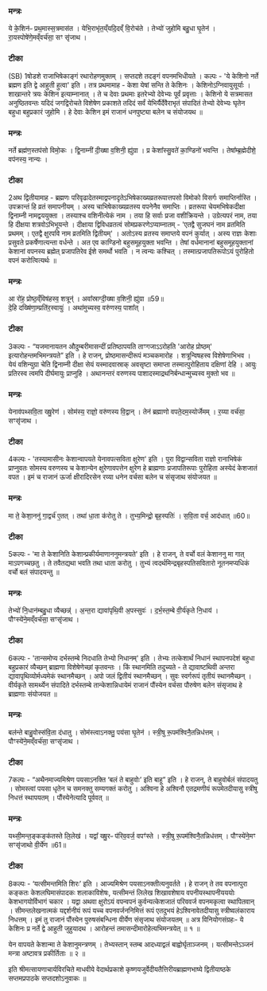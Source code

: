 

### मन्त्रः
ये के॒शिन॑ᳶ प्रथ॒मास्स॒त्रमास॑त ।
येभि॒राभृ॑त॒य्ँयदि॒दव्ँ वि॒रोच॑ते ।
तेभ्यो॑ जुहोमि बहु॒धा घृ॒तेन॑ ।
रा॒यस्पोषे॑णे॒मव्ँवर्च॑सा॒ सꣳ सृ॑जाथ ।


### टीका
(SB) 1षोडशे राजाभिषेकाङ्गं रथारोहणमुक्तम् । सप्तदशे तदङ्गं वपनमभिधीयते । कल्पः - 'ये केशिनो नर्ते ब्रह्मण इति द्वे आहुती हुत्वा' इति । तत्र प्रथमामाह - केशा येषां सन्ति ते केशिनः । केशिनोऽग्निवायुसूर्याः । शाखान्तरे त्रयः केशिन इत्याम्नानात् । ते च देवाः प्रथमाः इतरेभ्यो देवेभ्यः पूर्वं प्रवृत्ताः । केशिनो ये सत्रमासत अनुष्ठितवन्तः यदिदं जगद्विरोचते विशेषेण प्रकाशते तदिदं सर्वं येभिर्यैर्देवैराभृतं संपादितं तेभ्यो देवेभ्यः घृतेन बहुधा बहुप्रकारं जुहोमि । हे देवाः केशिन इमं राजानं धनपुष्ट्या बलेन च संयोजयथ ॥

### मन्त्रः
नर्ते ब्रह्म॑ण॒स्तप॑सो विमो॒कः ।
द्वि॒नाम्नी॑ दी॒ख्षा व॒शिनी॒ ह्यु॑ग्रा ।
प्र केशा᳚स्सु॒वते॑ का॒ण्डिनो॑ भवन्ति ।
तेषा᳚म्ब्र॒ह्मेदीशे॒ वप॑नस्य॒ नान्यः ।


### टीका
2अथ द्वितीयामाह - ब्रह्मणः परिवृढादेतस्माद्वपनादृतेऽभिषेकाख्यव्रतरूपात्तपसो विमोको विसर्गः समाप्तिर्नास्ति । उपक्रान्तं हि व्रतं समापनीयम् । अस्य चाभिषेकाख्यव्रतस्य वपनेनैव समाप्तिः । व्रतरूपा चेयमभिषेकदीक्षा द्विनाम्नी नामद्वययुक्ता । तस्याश्च वशिनीत्येकं नाम । तया हि सर्वाः प्रजा वशीक्रियन्ते । उग्रेत्यपरं नाम, तया हि दीक्षया शत्रवोऽभिभूयन्ते । दीक्षाया द्विविधव्रतत्वं सोमप्रकरणेऽप्याम्नातम् - 'एतद्वै सुजघनं नाम व्रतमिति प्रथमम् । एतद्वै क्षुरपवि नाम व्रतमिति द्वितीयम्' । अतोऽस्य व्रतस्य समाप्तये वपनं कुर्यात् । अस्य राज्ञः केशाः प्रसुवते प्रकर्षेणात्यन्ता वर्धन्ते । अत एव काण्डिनो बहुसमूहयुक्ता भवन्ति । तेषां वर्धमानानां बहुसमूहयुक्तानां केशानां वपनस्य ब्रह्मेत् प्रजापतिरेव ईशे समर्थो भवति । न त्वन्यः कश्चित् । तस्मात्प्रजापतिरूपोऽयं पुरोहितो वपनं करोत्वित्यर्थः ॥

### मन्त्रः
आ रो॑ह॒ प्रोष्ठ॒व्ँविष॑हस्व॒ शत्रून्॑ ।
अवा᳚स्राग्दी॒ख्षा व॒शिनी॒ ह्यु॑ग्रा ॥59॥  
दे॒हि दख्षि॑णा॒म्प्रति॑र॒स्वायुः॑ ।
अथा॑मुच्यस्व॒ वरु॑णस्य॒ पाशा᳚त् ।


### टीका
3कल्पः - “यजमानायतन औदुम्बरीमासन्दीं प्रतिष्ठापयति ताꣳगजाऽऽरोहति 'आरोह प्रोष्ठम्' इत्यारोहन्तमभिमन्त्रयते” इति । हे राजन्, प्रोष्ठमासन्दीरूपं मञ्चकमारोह । शत्रून्विषहस्व विशेषेणाभिभव । येयं वशिन्युग्रा चेति द्विनाम्नी दीक्षा सेयं यस्मादवास्राक् अवसृष्टा समाप्ता तस्मात्पुरोहिताय दक्षिणां देहि । आयुः प्रतिरस्व त्वमपि दीर्घमायुः प्राप्नुहि । अथानन्तरं वरुणस्य पाशादस्माद्रथनिर्बन्धान्मुच्यस्व मुक्तो भव ॥

### मन्त्रः
येनाव॑पथ्सवि॒ता ख्षु॒रेण॑ ।
सोम॑स्य॒ राज्ञो॒ वरु॑णस्य वि॒द्वान् ।
तेन॑ ब्रह्माणो वपते॒दम॒स्योर्जेमम् ।
र॒य्या वर्च॑सा॒ सꣳसृ॑जाथ ।


### टीका
4कल्पः - 'तस्यामासीनः केशान्वापयते येनावपत्सविता क्षुरेण' इति । पुरा विद्वान्सविता राज्ञो रानाभिषेकं प्राप्नुवतः सोमस्य वरुणस्य च केशान्येन क्षुरेणावपत्तेन क्षुरेण हे ब्राह्मणाः प्रजापतिरूपाः पुरोहिता अस्येदं केशजातं वपत । इमं च राजानं ऊर्जा क्षीरादिरसेन रय्या धनेन वर्चसा बलेन च संसृजाथ संयोजयत ॥

### मन्त्रः

मा ते॒ केशा॒ननु॑ गा॒द्वर्च॑ ए॒तत् ।
तथा॑ धा॒ता क॑रोतु ते ।
तुभ्य॒मिन्द्रो॒ बृह॒स्पतिः॑ ।
स॒वि॒ता वर्च॒ आद॑धात् ॥60॥  

### टीका
5कल्पः - 'मा ते केशानिति केशान्प्रकीर्यमाणाननुमन्त्रयते' इति । हे राजन्, ते वर्चो वलं केशाननु मा गात् माऽपगच्चछतु । ते तवैतद्यथा भवति तथा धाता करोतु । तुभ्यं त्वदर्थमिन्द्रबृहस्पतिसवितारो नूतनमप्यधिकं वर्चो बलं संपादयन्तु ॥

### मन्त्रः

तेभ्यो॑ नि॒धान॑म्बहु॒धा व्यैच्छन्न्॑ ।
अ॒न्त॒रा द्यावा॑पृथि॒वी अ॒पस्सुवः॑ ।
द॒र्भ॒स्त॒म्बे वी॒र्य॑कृते नि॒धाय॑ ।
पौꣳस्ये॑ने॒मव्ँवर्च॑सा॒ सꣳसृ॑जाथ ।

### टीका
6कल्पः - 'तान्समोप्य दर्भस्तम्बे निदधाति तेभ्यो निधानम्' इति । तेभ्यः तत्केशार्थं निधानं स्थापनपदेशं बहुधा बहुप्रकारं व्यैच्छन् ब्राह्मणा विशेषेणेच्छां कृतवन्तः । किं स्थानमिति तदुच्यते - ते द्यावाष्टथिवी अन्तरा द्यावापृथिव्योर्मध्यमेकं स्थानमैच्छन् । अपो जलं द्वितीयं स्थानमैच्छन् । सुवः स्वर्गरूपं तृतीयं स्थानमैच्छन् । वीर्यकृते सामर्थ्येन संपादिते दर्भस्तम्बे तान्केशान्निधायेमं राजानं पौंस्येन वर्चसा पौरुषेण बलेन संसृजाथ हे ब्राह्मणाः संयोजयत ॥

### मन्त्रः
बल॑न्ते बाहु॒वोस्स॑वि॒ता द॑धातु ।
सोम॑स्त्वाऽनक्तु॒ पय॑सा घृ॒तेन॑ ।
स्त्री॒षु रू॒पम॑श्विनै॒तन्निध॑त्तम् ।
पौꣳस्ये॑ने॒मव्ँवर्च॑सा॒ सꣳसृ॑जाथ ।


### टीका
7कल्पः - “अथैनमाज्यमिश्रेण पयसाऽनक्ति ‘बलं ते बाहुवोः’ इति बाहू” इति । हे राजन्, ते बाहुवोर्बलं संपादयतु । सोमस्त्वां पयसा धृतेन च समनक्तु सम्यगक्तं करोतु । अश्विना हे अश्विनौ एतद्रमणीयं रूपमेतदीयासु स्त्रीषु निधत्तं स्थापयतम् । पौंस्येनेत्यादि पूर्ववत् ॥

### मन्त्रः
यथ्सी॒मन्त॒ङ्कङ्क॑तस्ते लि॒लेख॑ ।
यद्वा᳚ ख्षु॒रᳶ प॑रिव॒वर्ज॒ वपꣳ॑स्ते ।
स्त्री॒षु रू॒पम॑श्विनै॒तन्निध॑त्तम् ।
पौꣳस्ये॑ने॒मꣳ सꣳसृ॑जाथो वी॒र्ये॑ण ॥61॥  



### टीका
8कल्पः - ‘यत्सीमन्तमिति शिरः’ इति । आज्यमिश्रेण पयसाऽनक्तीत्यनुवर्तते । हे राजन् ते तव वपनात्पुरा कङ्कतः केशलघिमासंपादकः शलाकाविशेषः, यत्सीमन्तं लिलेख शिखावशेषाय वपनीयस्थापनीयययोः केशभागयोर्विभागं चकार । यद्वा अथवा क्षुरोऽयं वपन्वपनं कुर्वन्यत्केशजातं परिववर्ज वपनमकृत्वा स्थापितवान् । सीमन्तलेखनात्मकं यद्दर्शनीयं रूपं यच्च वपनवर्जननिमित्तं रूपं एतदुभयं हेऽश्विनावेतदीयासु स्त्रीष्वलंकाराय निधत्तम् । इमं तु राजानं पौंस्येन पुरुषसंबन्धिना वीर्येण संसृजाथ संयोजयतम् ॥
अत्र विनियोगसंग्रहः-
ये केशिनः प्र नर्ते द्वे आहुती जुहुयादथ ।
आरोहन्तं तमासन्दीमारोहेत्यभिमन्त्रयेत् ॥ १ ॥

येन वापयते केशान्मा ते केशानुमन्त्रणम् ।
तेभ्यस्तान् स्तम्ब आदध्याद्वलं बाह्वोर्घृताञ्जनम् ।
यत्सीमन्तेऽञ्जनं मन्त्रा अष्टावत्र प्रकीर्तिताः ॥ २ ॥

इति श्रीमत्सायणाचार्यविरचिते माधवीये वेदार्थप्रकाशे कृष्णयजुर्वेदीयतैत्तिरीयब्राह्मणभाष्ये द्वितीयाष्ठके सप्तमप्रपाठके सप्तदशोऽनुवाकः ॥  
